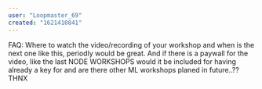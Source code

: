 ```yaml
---
user: "Loopmaster_69"
created: "1621410841"
---
```


FAQ: Where to watch the video/recording of your workshop and when is the next one like this, periodly would be great. And if there is a paywall for the video, like the last NODE WORKSHOPS would it be included for having already a key for and are there other ML workshops planed in future..?? THNX

